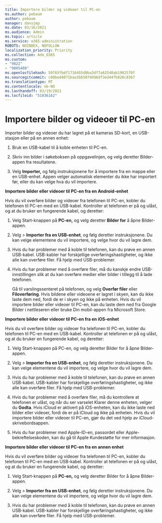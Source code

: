 ```yaml
---
title: Importere bilder og videoer til PC-en
ms.author: pebaum
author: pebaum
manager: dansimp
ms.date: 03/16/2021
ms.audience: Admin
ms.topic: article
ms.service: o365-administration
ROBOTS: NOINDEX, NOFOLLOW
localization_priority: Priority
ms.collection: Adm_O365
ms.custom:
- "9822"
- "9005408"
ms.openlocfilehash: 59765fbdf1716455d8ba3df7a62540ab1982570f
ms.sourcegitcommit: c08bed4071baa3bb5879496df3ed44fb828c8367
ms.translationtype: MT
ms.contentlocale: nb-NO
ms.lasthandoff: 03/19/2021
ms.locfileid: "51036162"
---
```

# <a name="import-photos-and-videos-to-your-pc"></a>Importere bilder og videoer til PC-en

Importer bilder og videoer du har lagret på et kameras SD-kort, en USB-stasjon eller på en annen enhet:

1. Bruk en USB-kabel til å koble enheten til PC-en.

1. Skriv inn bilder i søkeboksen på oppgavelinjen, og velg deretter Bilder-appen fra resultatene.

1. Velg **Importer,** og følg instruksjonene for å importere fra en mappe eller en USB-enhet. Appen velger automatisk elementer du ikke har importert før, eller du kan velge hva du vil importere.

**Importere bilder eller videoer til PC-en fra en Android-enhet**

Hvis du vil overføre bilder og videoer fra telefonen til PC-en, kobler du telefonen til PC-en med en USB-kabel. Kontroller at telefonen er på og ulåst, og at du bruker en fungerende kabel, og deretter:

1. Velg Start-knappen på **PC-en,** og velg deretter **Bilder for** å åpne Bilder-appen.

1. Velg   >  **Importer fra en USB-enhet**, og følg deretter instruksjonene. Du kan velge elementene du vil importere, og velge hvor du vil lagre dem.

1. Hvis du har problemer med å koble til telefonen, kan du prøve en annen USB-kabel. USB-kabler har forskjellige overføringshastigheter, og ikke alle kan overføre filer. Få hjelp med USB-problemer.

1. Hvis du har problemer med å overføre filer, må du kanskje endre USB-innstillingen slik at du kan overføre medier eller bilder i tillegg til å lade telefonen. 

    Gå til varslingssenteret på telefonen, og velg **Overfør filer** eller **Filoverføring**. Hvis bildene eller videoene er lagret i skyen, kan du ikke laste dem ned, fordi de er i skyen og ikke på enheten. Hvis du vil importere bilder eller videoer til PC-en, kan du laste dem ned fra Google Bilder i nettleseren eller bruke Din mobil-appen fra Microsoft Store.

**Importere bilder eller videoer til PC-en fra en iOS-enhet**

Hvis du vil overføre bilder og videoer fra telefonen til PC-en, kobler du telefonen til PC-en med en USB-kabel. Kontroller at telefonen er på og ulåst, og at du bruker en fungerende kabel, og deretter:

1. Velg Start-knappen  på PC-en, og velg deretter Bilder for å åpne Bilder-appen.

1. Velg   >  **Importer fra en USB-enhet**, og følg deretter instruksjonene. Du kan velge elementene du vil importere, og velge hvor du vil lagre dem.

1. Hvis du har problemer med å koble til telefonen, kan du prøve en annen USB-kabel. USB-kabler har forskjellige overføringshastigheter, og ikke alle kan overføre filer. Få hjelp med USB-problemer.

1. Hvis du har problemer med å overføre filer, må du kontrollere  at telefonen er ulåst, og når du ser varselet Klarer denne enheten, velger du **Godta**. Hvis iCloud er aktivert på iOS-enheten, kan du ikke laste ned bilder eller videoer, fordi de er på iCloud og ikke på enheten. Hvis du vil importere bilder eller videoer til PC-en, gjør du det ved hjelp av iCloud-skrivebordsappen.

1. Hvis du har problemer med Apple-ID-en, passordet eller Apple-bekreftelseskoden, kan du gå til Apple Kundestøtte for mer informasjon.

**Importere bilder eller videoer til PC-en fra en annen enhet**

Hvis du vil overføre bilder og videoer fra telefonen til PC-en, kobler du telefonen til PC-en med en USB-kabel. Kontroller at telefonen er på og ulåst, og at du bruker en fungerende kabel, og deretter:

1. Velg Start-knappen på **PC-en,** og velg deretter Bilder for å åpne Bilder-appen.

1. Velg   >  **Importer fra en USB-enhet**, og følg deretter instruksjonene. Du kan velge elementene du vil importere, og velge hvor du vil lagre dem.

1. Hvis du har problemer med å koble til telefonen, kan du prøve en annen USB-kabel. USB-kabler har forskjellige overføringshastigheter, og ikke alle kan overføre filer. Få hjelp med USB-problemer.


